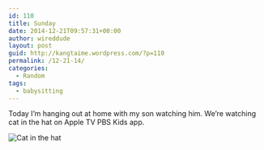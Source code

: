 ```yaml
---
id: 110
title: Sunday
date: 2014-12-21T09:57:31+00:00
author: wireddude
layout: post
guid: http://kangtaime.wordpress.com/?p=110
permalink: /12-21-14/
categories:
  - Random
tags:
  - babysitting
---
```

Today I’m hanging out at home with my son watching him. We’re watching cat in the hat on Apple TV PBS Kids app.
  
<img src="http://i1.wp.com/media.davidkanter.com/Photo-2014-12-21-09-55.jpg?w=604" alt="Cat in the hat" data-recalc-dims="1" />